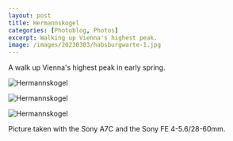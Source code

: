 ```yaml
---
layout: post
title: Hermannskogel
categories: [Photoblog, Photos]
excerpt: Walking up Vienna's highest peak.
image: /images/20230303/habsburgwarte-1.jpg
---
```


A walk up Vienna's highest peak in early spring.

![Hermannskogel](../images/20230303/habsburgwarte-1.jpg)

![Hermannskogel](../images/20230303/habsburgwarte-2.jpg)

![Hermannskogel](../images/20230303/habsburgwarte-3.jpg)


Picture taken with the Sony A7C and the Sony FE 4-5.6/28-60mm.
